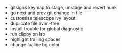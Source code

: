 - gitsigns keymap to stage, unstage and revert hunk
- go next and prev git change in file
- customize telescope ivy layout
- duplicate file nvim-tree
- install trouble for global diagnostic
- run clippy on lsp
- highlight trailing spaces
- change lualine bg color
